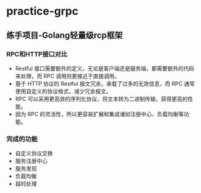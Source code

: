# practice-grpc
练手项目-Golang轻量级rcp框架
---
### RPC和HTTP接口对比
* Restful 接口需要额外的定义，无论是客户端还是服务端，都需要额外的代码来处理，而 RPC 调用则更接近于直接调用。
* 基于 HTTP 协议的 Restful 报文冗余，承载了过多的无效信息，而 RPC 通常使用自定义的协议格式，减少冗余报文。
* RPC 可以采用更高效的序列化协议，将文本转为二进制传输，获得更高的性能。
* 因为 RPC 的灵活性，所以更容易扩展和集成诸如注册中心、负载均衡等功能。
### 完成的功能
* 自定义协议交换
* 服务注册中心
* 服务发现
* 负载均衡
* 超时处理